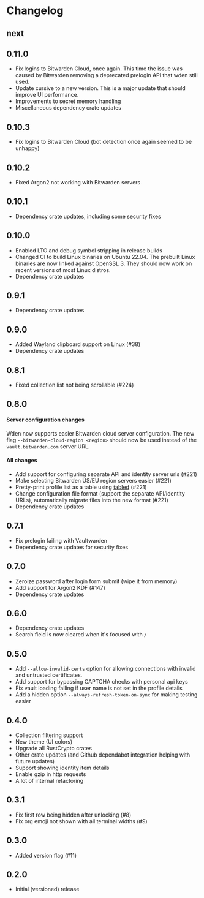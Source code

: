 # Changelog

## next

## 0.11.0

- Fix logins to Bitwarden Cloud, once again. This time the issue was caused by Bitwarden removing a deprecated prelogin API that wden still used.
- Update cursive to a new version. This is a major update that should improve UI performance.
- Improvements to secret memory handling
- Miscellaneous dependency crate updates

## 0.10.3

- Fix logins to Bitwarden Cloud (bot detection once again seemed to be unhappy)

## 0.10.2

- Fixed Argon2 not working with Bitwarden servers

## 0.10.1

- Dependency crate updates, including some security fixes

## 0.10.0

- Enabled LTO and debug symbol stripping in release builds
- Changed CI to build Linux binaries on Ubuntu 22.04. The prebuilt Linux binaries are now linked against OpenSSL 3. They should now work on recent versions of most Linux distros.
- Dependency crate updates

## 0.9.1

- Dependency crate updates

## 0.9.0

- Added Wayland clipboard support on Linux (#38)
- Dependency crate updates

## 0.8.1

- Fixed collection list not being scrollable (#224)

## 0.8.0

#### Server configuration changes
Wden now supports easier Bitwarden cloud server configuration. The new flag `--bitwarden-cloud-region <region>` should now be used instead of the `vault.bitwarden.com` server URL.

#### All changes

- Add support for configuring separate API and identity server urls (#221)
- Make selecting Bitwarden US/EU region servers easier (#221)
- Pretty-print profile list as a table using [tabled](https://crates.io/crates/tabled/) (#221)
- Change configuration file format (support the separate API/identity URLs), automatically migrate files into the new format (#221)
- Dependency crate updates

## 0.7.1

- Fix prelogin failing with Vaultwarden
- Dependency crate updates for security fixes

## 0.7.0

- Zeroize password after login form submit (wipe it from memory)
- Add support for Argon2 KDF (#147)
- Dependency crate updates

## 0.6.0

- Dependency crate updates
- Search field is now cleared when it's focused with `/`

## 0.5.0

- Add `--allow-invalid-certs` option for allowing connections with invalid and untrusted certificates.
- Add support for bypassing CAPTCHA checks with personal api keys
- Fix vault loading failing if user name is not set in the profile details
- Add a hidden option `--always-refresh-token-on-sync` for making testing easier

## 0.4.0

- Collection filtering support
- New theme (UI colors)
- Upgrade all RustCrypto crates
- Other crate updates (and Github dependabot integration helping with future updates)
- Support showing identity item details
- Enable gzip in http requests
- A lot of internal refactoring

## 0.3.1

- Fix first row being hidden after unlocking (#8)
- Fix org emoji not shown with all terminal widths (#9)

## 0.3.0

- Added version flag (#11)

## 0.2.0

- Initial (versioned) release
